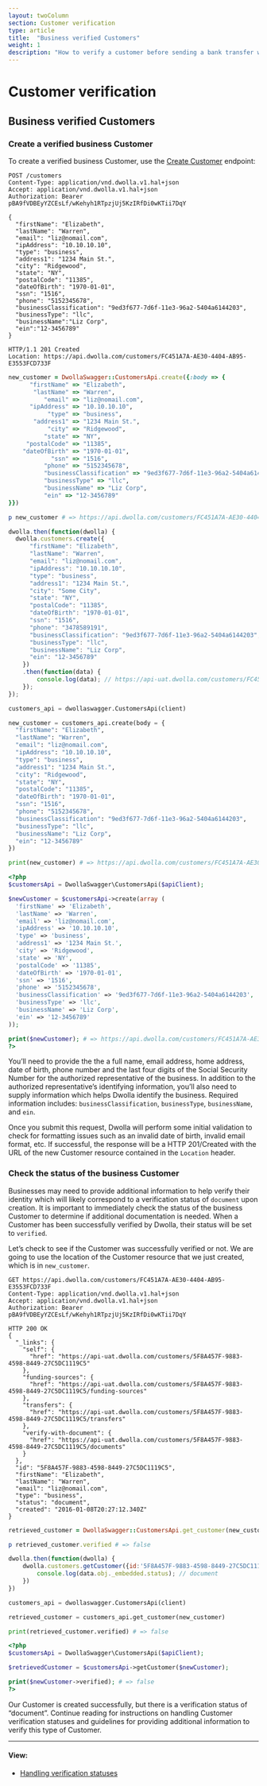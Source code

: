 ```yaml
---
layout: twoColumn
section: Customer verification
type: article
title:  "Business verified Customers"
weight: 1
description: "How to verify a customer before sending a bank transfer with Dwolla's ACH API."
---
```


# Customer verification

## Business verified Customers

### Create a verified business Customer

To create a verified business Customer, use the [Create Customer](https://docsv2.dwolla.com/#new-customer) endpoint:

```raw
POST /customers
Content-Type: application/vnd.dwolla.v1.hal+json
Accept: application/vnd.dwolla.v1.hal+json
Authorization: Bearer pBA9fVDBEyYZCEsLf/wKehyh1RTpzjUj5KzIRfDi0wKTii7DqY

{
  "firstName": "Elizabeth",
  "lastName": "Warren",
  "email": "liz@nomail.com",
  "ipAddress": "10.10.10.10",
  "type": "business",
  "address1": "1234 Main St.",
  "city": "Ridgewood",
  "state": "NY",
  "postalCode": "11385",
  "dateOfBirth": "1970-01-01",
  "ssn": "1516",
  "phone": "5152345678",
  "businessClassification": "9ed3f677-7d6f-11e3-96a2-5404a6144203",
  "businessType": "llc",
  "businessName":"Liz Corp",
  "ein":"12-3456789"
}

HTTP/1.1 201 Created
Location: https://api.dwolla.com/customers/FC451A7A-AE30-4404-AB95-E3553FCD733F
```
```ruby
new_customer = DwollaSwagger::CustomersApi.create({:body => {
      "firstName" => "Elizabeth",
       "lastName" => "Warren",
          "email" => "liz@nomail.com",
      "ipAddress" => "10.10.10.10",
           "type" => "business",
       "address1" => "1234 Main St.",
           "city" => "Ridgewood",
          "state" => "NY",
     "postalCode" => "11385",
    "dateOfBirth" => "1970-01-01",
            "ssn" => "1516",
          "phone" => "5152345678",
          "businessClassification" => "9ed3f677-7d6f-11e3-96a2-5404a6144203",
          "businessType" => "llc",
          "businessName" => "Liz Corp",
          "ein" => "12-3456789"
}})

p new_customer # => https://api.dwolla.com/customers/FC451A7A-AE30-4404-AB95-E3553FCD733F
```
```javascript
dwolla.then(function(dwolla) {
  dwolla.customers.create({
      "firstName": "Elizabeth",
      "lastName": "Warren",
      "email": "liz@nomail.com",
      "ipAddress": "10.10.10.10",
      "type": "business",
      "address1": "1234 Main St.",
      "city": "Some City",
      "state": "NY",
      "postalCode": "11385",
      "dateOfBirth": "1970-01-01",
      "ssn": "1516",
      "phone": "3478589191",
      "businessClassification": "9ed3f677-7d6f-11e3-96a2-5404a6144203",
      "businessType": "llc",
      "businessName": "Liz Corp",
      "ein": "12-3456789"
    })
    .then(function(data) {
        console.log(data); // https://api-uat.dwolla.com/customers/FC451A7A-AE30-4404-AB95-E3553FCD733F
    });
});

```
```python
customers_api = dwollaswagger.CustomersApi(client)

new_customer = customers_api.create(body = {
  "firstName": "Elizabeth",
  "lastName": "Warren",
  "email": "liz@nomail.com",
  "ipAddress": "10.10.10.10",
  "type": "business",
  "address1": "1234 Main St.",
  "city": "Ridgewood",
  "state": "NY",
  "postalCode": "11385",
  "dateOfBirth": "1970-01-01",
  "ssn": "1516",
  "phone": "5152345678",
  "businessClassification": "9ed3f677-7d6f-11e3-96a2-5404a6144203",
  "businessType": "llc",
  "businessName": "Liz Corp",
  "ein": "12-3456789"
})

print(new_customer) # => https://api.dwolla.com/customers/FC451A7A-AE30-4404-AB95-E3553FCD733F
```
```php
<?php
$customersApi = DwollaSwagger\CustomersApi($apiClient);

$newCustomer = $customersApi->create(array (
  'firstName' => 'Elizabeth',
  'lastName' => 'Warren',
  'email' => 'liz@nomail.com',
  'ipAddress' => '10.10.10.10',
  'type' => 'business',
  'address1' => '1234 Main St.',
  'city' => 'Ridgewood',
  'state' => 'NY',
  'postalCode' => '11385',
  'dateOfBirth' => '1970-01-01',
  'ssn' => '1516',
  'phone' => '5152345678',
  'businessClassification' => '9ed3f677-7d6f-11e3-96a2-5404a6144203',
  'businessType' => 'llc',
  'businessName' => 'Liz Corp',
  'ein' => '12-3456789'
));

print($newCustomer); # => https://api.dwolla.com/customers/FC451A7A-AE30-4404-AB95-E3553FCD733F
?>
```

You’ll need to provide the the a full name, email address, home address, date of birth, phone number and the last four digits of the Social Security Number for the authorized representative of the business. In addition to the authorized representative’s identifying information, you’ll also need to supply information which helps Dwolla identify the business. Required information includes: `businessClassification`, `businessType`, `businessName`, and `ein`.

Once you submit this request, Dwolla will perform some initial validation to check for formatting issues such as an invalid date of birth, invalid email format, etc. If successful, the response will be a HTTP 201/Created with the URL of the new Customer resource contained in the `Location` header.

### Check the status of the business Customer

Businesses may need to provide additional information to help verify their identity which will likely correspond to a verification status of `document` upon creation. It is important to immediately check the status of the business Customer to determine if additional documentation is needed. When a Customer has been successfully verified by Dwolla, their status will be set to `verified`.

Let’s check to see if the Customer was successfully verified or not. We are going to use the location of the Customer resource that we just created, which is in `new_customer`.

```raw
GET https://api.dwolla.com/customers/FC451A7A-AE30-4404-AB95-E3553FCD733F
Content-Type: application/vnd.dwolla.v1.hal+json
Accept: application/vnd.dwolla.v1.hal+json
Authorization: Bearer pBA9fVDBEyYZCEsLf/wKehyh1RTpzjUj5KzIRfDi0wKTii7DqY

HTTP 200 OK
{
  "_links": {
    "self": {
      "href": "https://api-uat.dwolla.com/customers/5F8A457F-9883-4598-8449-27C5DC1119C5"
    },
    "funding-sources": {
      "href": "https://api-uat.dwolla.com/customers/5F8A457F-9883-4598-8449-27C5DC1119C5/funding-sources"
    },
    "transfers": {
      "href": "https://api-uat.dwolla.com/customers/5F8A457F-9883-4598-8449-27C5DC1119C5/transfers"
    },
    "verify-with-document": {
      "href": "https://api-uat.dwolla.com/customers/5F8A457F-9883-4598-8449-27C5DC1119C5/documents"
    }
  },
  "id": "5F8A457F-9883-4598-8449-27C5DC1119C5",
  "firstName": "Elizabeth",
  "lastName": "Warren",
  "email": "liz@nomail.com",
  "type": "business",
  "status": "document",
  "created": "2016-01-08T20:27:12.340Z"
}
```
```ruby
retrieved_customer = DwollaSwagger::CustomersApi.get_customer(new_customer)

p retrieved_customer.verified # => false
```
```javascript
dwolla.then(function(dwolla) {
    dwolla.customers.getCustomer({id:'5F8A457F-9883-4598-8449-27C5DC1119C5'}).then(function(data) {
        console.log(data.obj._embedded.status); // document
    })
})

```
```python
customers_api = dwollaswagger.CustomersApi(client)

retrieved_customer = customers_api.get_customer(new_customer)

print(retrieved_customer.verified) # => false
```
```php
<?php
$customersApi = DwollaSwagger\CustomersApi($apiClient);

$retrievedCustomer = $customersApi->getCustomer($newCustomer);

print($newCustomer->verified); # => false
?>
```

Our Customer is created successfully, but there is a verification status of “document”. Continue reading for instructions on handling Customer verification statuses and guidelines for providing additional information to verify this type of Customer.

* * *

#### View:

*   [Handling verification statuses](/resources/customer-verification/handling-verification-statuses.html)
